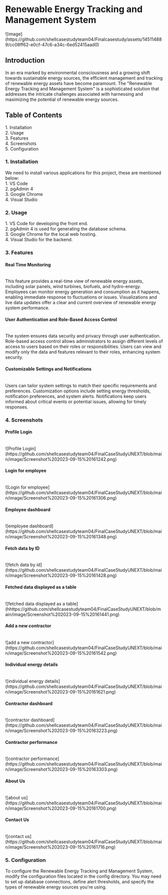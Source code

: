 <h1>Renewable Energy Tracking and Management System</h1>
![image](https://github.com/shellcasestudyteam04/Finalcasestudy/assets/145114889/cc08ff62-e0cf-47c6-a34c-6ed52415aad0)
<h2>Introduction</h2>
   In an era marked by environmental consciousness and a growing shift towards sustainable energy sources, the efficient management and tracking of renewable energy assets have become paramount. The "Renewable Energy Tracking and Management System" is a sophisticated solution that addresses the intricate challenges associated with harnessing and maximizing the potential of renewable energy sources.
<h2>Table of Contents</h2>
    1. Installation<br/>
    2. Usage<br/>
    3. Features<br/>
    4. Screenshots<br/>
    5. Configuration<br/>
<h3> 1. Installation</h3>
   We need to install various applications for this project, these are mentioned below: <br/> 
    1. VS Code<br/>
    2. pgAdmin 4<br/>
    3. Google Chrome<br/>
    4. Visual Studio<br/>
<h3>2. Usage </h3>
    1. VS Code for developing the front end.</br>
    2. pgAdmin 4 is used for generating the database schema.</br>
    3. Google Chrome for the local web hosting.</br>
    4. Visual Studio for the backend.
<h3>3. Features </h3>
  <h4>Real Time Monitoring</h4><br/>
     This feature provides a real-time view of renewable energy assets, including solar panels, wind turbines, biofuels, and hydro-energy.
Employees can monitor energy generation and consumption as it happens, enabling immediate response to fluctuations or issues.
Visualizations and live data updates offer a clear and current overview of renewable energy system performance.
  <h4>User Authentication and Role-Based Access Control</h4><br/>
      The system ensures data security and privacy through user authentication.
Role-based access control allows administrators to assign different levels of access to users based on their roles or responsibilities.
Users can view and modify only the data and features relevant to their roles, enhancing system security.
  <h4>Customizable Settings and Notifications</h4><br/>
    Users can tailor system settings to match their specific requirements and preferences.
Customization options include setting energy thresholds, notification preferences, and system alerts.
Notifications keep users informed about critical events or potential issues, allowing for timely responses.
<h3>4. Screenshots </h3>
<h4>Profile Login</h4><br/>
![Profile Login](https://github.com/shellcasestudyteam04/FinalCaseStudyUNEXT/blob/main/image/Screenshot%202023-09-15%20161242.png)
<h4>Login for employee</h4><br/>
![Login for employee](https://github.com/shellcasestudyteam04/FinalCaseStudyUNEXT/blob/main/image/Screenshot%202023-09-15%20161306.png)
<h4>Employee dashboard</h4><br/>
![employee dashboard](https://github.com/shellcasestudyteam04/FinalCaseStudyUNEXT/blob/main/image/Screenshot%202023-09-15%20161348.png)
<h4>Fetch data by ID</h4><br/>
![fetch data by id](https://github.com/shellcasestudyteam04/FinalCaseStudyUNEXT/blob/main/image/Screenshot%202023-09-15%20161428.png)
<h4>Fetched data displayed as a table</h4><br/>
![fetched data displayed as a table](hhttps://github.com/shellcasestudyteam04/FinalCaseStudyUNEXT/blob/main/image/Screenshot%202023-09-15%20161441.png)
<h4>Add a new contractor</h4><br/>
![add a new contractor](https://github.com/shellcasestudyteam04/FinalCaseStudyUNEXT/blob/main/image/Screenshot%202023-09-15%20161542.png)
<h4>Individual energy details</h4><br/>
![individual energy details](https://github.com/shellcasestudyteam04/FinalCaseStudyUNEXT/blob/main/image/Screenshot%202023-09-15%20161621.png)
<h4>Contractor dashboard</h4><br/>
![contractor dashboard](https://github.com/shellcasestudyteam04/FinalCaseStudyUNEXT/blob/main/image/Screenshot%202023-09-15%20163223.png)
<h4>Contractor performance</h4><br/>
![contractor performance](https://github.com/shellcasestudyteam04/FinalCaseStudyUNEXT/blob/main/image/Screenshot%202023-09-15%20163303.png)
<h4>About Us</h4><br/>
![about us](https://github.com/shellcasestudyteam04/FinalCaseStudyUNEXT/blob/main/image/Screenshot%202023-09-15%20161700.png)
<h4>Contact Us</h4><br/>
![contact us](https://github.com/shellcasestudyteam04/FinalCaseStudyUNEXT/blob/main/image/Screenshot%202023-09-15%20161716.png)
<h3>5. Configuration </h3>
   To configure the Renewable Energy Tracking and Management System, modify the configuration files located in the config directory. You may need to set up database connections, define alert thresholds, and specify the types of renewable energy sources you're using.






  
    

